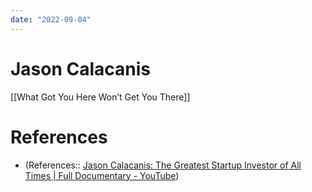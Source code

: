 ```yaml
---
date: "2022-09-04"
---
```


# Jason Calacanis

[[What Got You Here Won’t Get You There]]



# References
- (References:: [Jason Calacanis: The Greatest Startup Investor of All Times | Full Documentary - YouTube](https://www.youtube.com/watch?v=LyACw9ISVkg))